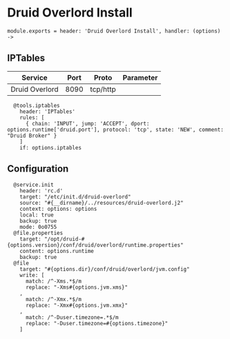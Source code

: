 
# Druid Overlord Install

    module.exports = header: 'Druid Overlord Install', handler: (options) ->

## IPTables

| Service           | Port | Proto    | Parameter                   |
|-------------------|------|----------|-----------------------------|
| Druid Overlord    | 8090 | tcp/http |                             |

      @tools.iptables
        header: 'IPTables'
        rules: [
          { chain: 'INPUT', jump: 'ACCEPT', dport: options.runtime['druid.port'], protocol: 'tcp', state: 'NEW', comment: "Druid Broker" }
        ]
        if: options.iptables

## Configuration

      @service.init
        header: 'rc.d'
        target: "/etc/init.d/druid-overlord"
        source: "#{__dirname}/../resources/druid-overlord.j2"
        context: options: options
        local: true
        backup: true
        mode: 0o0755
      @file.properties
        target: "/opt/druid-#{options.version}/conf/druid/overlord/runtime.properties"
        content: options.runtime
        backup: true
      @file
        target: "#{options.dir}/conf/druid/overlord/jvm.config"
        write: [
          match: /^-Xms.*$/m
          replace: "-Xms#{options.jvm.xms}"
        ,
          match: /^-Xmx.*$/m
          replace: "-Xmx#{options.jvm.xmx}"
        ,
          match: /^-Duser.timezone=.*$/m
          replace: "-Duser.timezone=#{options.timezone}"
        ]
